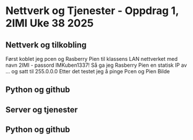 # Nettverk og Tjenester - Oppdrag 1, 2IMI Uke 38 2025
## Nettverk og tilkobling
Først koblet jeg pcen og Rasberry Pien til klassens LAN nettverket med navn 2IMI - passord IMKuben1337!
Så ga jeg Rasberry Pien en statisk IP av ... og satt til 255.0.0.0
Etter det testet jeg å pinge Pcen og Pien
Bilde

## Python og github

## Server og tjenester

## Python og github
